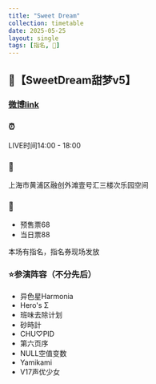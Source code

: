 ```yaml
---
title: "Sweet Dream"
collection: timetable
date: 2025-05-25
layout: single
tags: [指名, 🎂]
---
```


## 🍬【SweetDream甜梦v5】

### [微博link](https://weibo.com/6427764773/Psfbo2Mt9#comment)
### ⏰
LIVE时间14:00 - 18:00
### 📍 
上海市黄浦区融创外滩壹号汇三楼次乐园空间
### 🎫 
- 预售票68
- 当日票88

本场有指名，指名券现场发放
### ⭐参演阵容（不分先后）

- 异色星Harmonia
- Hero's Σ
- 班味去除计划
- 砂時計
- CHU♡PID
- 第六页序
- NULL空值变数
- Yamikami
- V17声优少女

